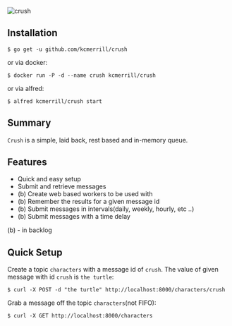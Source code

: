 ![crush](https://raw.githubusercontent.com/kcmerrill/queued/master/assets/crush.jpg)

## Installation
`$ go get -u github.com/kcmerrill/crush`

or via docker:

`$ docker run -P -d --name crush kcmerrill/crush`

or via alfred:

`$ alfred kcmerrill/crush start`

## Summary
`Crush` is a simple, laid back, rest based and in-memory queue.

## Features
 - Quick and easy setup
 - Submit and retrieve messages
 - (b) Create web based workers to be used with
 - (b) Remember the results for a given message id
 - (b) Submit messages in intervals(daily, weekly, hourly, etc ..)
 - (b) Submit messages with a time delay

(b) - in backlog

## Quick Setup
Create a topic `characters` with a message id of `crush`. The value of given message with id `crush` is `the turtle`:

`$ curl -X POST -d "the turtle" http://localhost:8000/characters/crush`

Grab a message off the topic `characters`(not FIFO):

`$ curl -X GET http://localhost:8000/characters`
